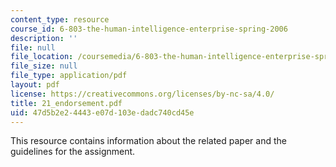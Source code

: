 ```yaml
---
content_type: resource
course_id: 6-803-the-human-intelligence-enterprise-spring-2006
description: ''
file: null
file_location: /coursemedia/6-803-the-human-intelligence-enterprise-spring-2006/47d5b2e24443e07d103edadc740cd45e_21_endorsement.pdf
file_size: null
file_type: application/pdf
layout: pdf
license: https://creativecommons.org/licenses/by-nc-sa/4.0/
title: 21_endorsement.pdf
uid: 47d5b2e2-4443-e07d-103e-dadc740cd45e
---
```

This resource contains information about the related paper and the guidelines for the assignment.